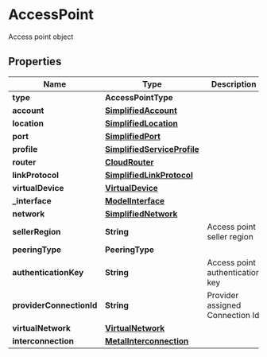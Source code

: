 

# AccessPoint

Access point object

## Properties

| Name | Type | Description | Notes |
|------------ | ------------- | ------------- | -------------|
|**type** | **AccessPointType** |  |  [optional] |
|**account** | [**SimplifiedAccount**](SimplifiedAccount.md) |  |  [optional] |
|**location** | [**SimplifiedLocation**](SimplifiedLocation.md) |  |  [optional] |
|**port** | [**SimplifiedPort**](SimplifiedPort.md) |  |  [optional] |
|**profile** | [**SimplifiedServiceProfile**](SimplifiedServiceProfile.md) |  |  [optional] |
|**router** | [**CloudRouter**](CloudRouter.md) |  |  [optional] |
|**linkProtocol** | [**SimplifiedLinkProtocol**](SimplifiedLinkProtocol.md) |  |  [optional] |
|**virtualDevice** | [**VirtualDevice**](VirtualDevice.md) |  |  [optional] |
|**_interface** | [**ModelInterface**](ModelInterface.md) |  |  [optional] |
|**network** | [**SimplifiedNetwork**](SimplifiedNetwork.md) |  |  [optional] |
|**sellerRegion** | **String** | Access point seller region |  [optional] |
|**peeringType** | **PeeringType** |  |  [optional] |
|**authenticationKey** | **String** | Access point authentication key |  [optional] |
|**providerConnectionId** | **String** | Provider assigned Connection Id |  [optional] |
|**virtualNetwork** | [**VirtualNetwork**](VirtualNetwork.md) |  |  [optional] |
|**interconnection** | [**MetalInterconnection**](MetalInterconnection.md) |  |  [optional] |



